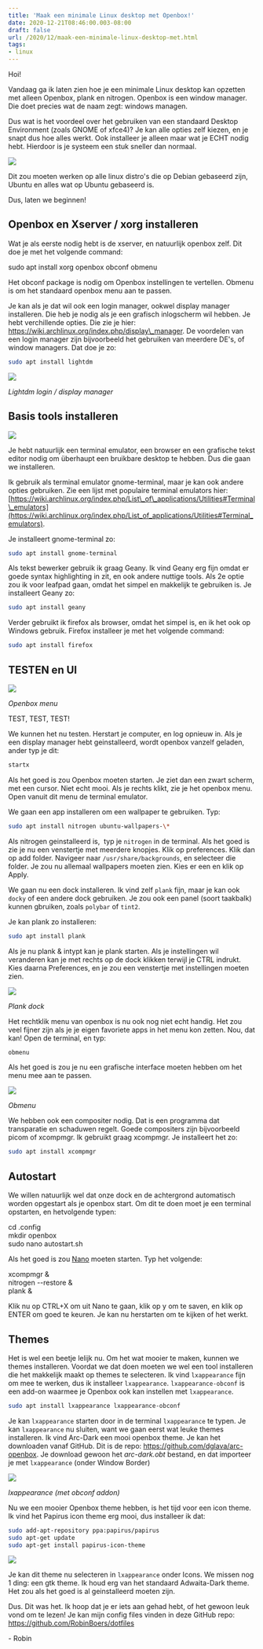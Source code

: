 ```yaml
---
title: 'Maak een minimale Linux desktop met Openbox!'
date: 2020-12-21T08:46:00.003-08:00
draft: false
url: /2020/12/maak-een-minimale-linux-desktop-met.html
tags: 
- linux
---
```


Hoi!  
  
Vandaag ga ik laten zien hoe je een minimale Linux desktop kan opzetten met alleen Openbox, plank en nitrogen. Openbox is een window manager. Die doet precies wat de naam zegt: windows managen.  
  
Dus wat is het voordeel over het gebruiken van een standaard Desktop Environment (zoals GNOME of xfce4)? Je kan alle opties zelf kiezen, en je snapt dus hoe alles werkt. Ook installeer je alleen maar wat je ECHT nodig hebt. Hierdoor is je systeem een stuk sneller dan normaal.

[![](https://1.bp.blogspot.com/-yGuA4fJJ4RA/X-DN7oIJfMI/AAAAAAAAJo8/tZu9fH3SM9EnbRN-Fq5Y3tA5387aG5drQCLcBGAsYHQ/s320/1200px-Tux.svg.png)](https://1.bp.blogspot.com/-yGuA4fJJ4RA/X-DN7oIJfMI/AAAAAAAAJo8/tZu9fH3SM9EnbRN-Fq5Y3tA5387aG5drQCLcBGAsYHQ/s1421/1200px-Tux.svg.png)

Dit zou moeten werken op alle linux distro's die op Debian gebaseerd zijn, Ubuntu en alles wat op Ubuntu gebaseerd is.  
  
Dus, laten we beginnen!  

## Openbox en Xserver / xorg installeren

Wat je als eerste nodig hebt is de xserver, en natuurlijk openbox zelf. Dit doe je met het volgende command:  
  
sudo apt install xorg openbox obconf obmenu  
  
Het obconf package is nodig om Openbox instellingen te vertellen. Obmenu is om het standaard openbox menu aan te passen.  
  
Je kan als je dat wil ook een login manager, ookwel display manager installeren. Die heb je nodig als je een grafisch inlogscherm wil hebben. Je hebt verchillende opties. Die zie je hier: <https://wiki.archlinux.org/index.php/display\_manager>. De voordelen van een login manager zijn bijvoorbeeld het gebruiken van meerdere DE's, of window managers. Dat doe je zo:  

```bash
sudo apt install lightdm  
```

[![](https://1.bp.blogspot.com/-RI67gqvll-Y/X-DONGv_B1I/AAAAAAAAJpE/PzO3WZE748gn4BUUnqPQxeo8OnH4JGwowCLcBGAsYHQ/w640-h480/greybird-gtk31.png)](https://1.bp.blogspot.com/-RI67gqvll-Y/X-DONGv_B1I/AAAAAAAAJpE/PzO3WZE748gn4BUUnqPQxeo8OnH4JGwowCLcBGAsYHQ/s640/greybird-gtk31.png)

_Lightdm login / display manager_

## Basis tools installeren

[![](https://1.bp.blogspot.com/-Hs3uK8L5Npw/X-DOjr938OI/AAAAAAAAJpM/y6IrNa1akDo9JZsS3K5uvU9RYIp4hVLQQCLcBGAsYHQ/w200-h200/1200px-Geany_logo.svg.png)](https://1.bp.blogspot.com/-Hs3uK8L5Npw/X-DOjr938OI/AAAAAAAAJpM/y6IrNa1akDo9JZsS3K5uvU9RYIp4hVLQQCLcBGAsYHQ/s1200/1200px-Geany_logo.svg.png)

Je hebt natuurlijk een terminal emulator, een browser en een grafische tekst editor nodig om überhaupt een bruikbare desktop te hebben. Dus die gaan we installeren.  
  
Ik gebruik als terminal emulator gnome-terminal, maar je kan ook andere opties gebruiken. Zie een lijst met populaire terminal emulators hier: [https://wiki.archlinux.org/index.php/List\_of\_applications/Utilities#Terminal\_emulators](https://wiki.archlinux.org/index.php/List_of_applications/Utilities#Terminal_emulators).  
  
Je installeert gnome-terminal zo:  

```bash
sudo apt install gnome-terminal  
```

Als tekst bewerker gebruik ik graag Geany. Ik vind Geany erg fijn omdat er goede syntax highlighting in zit, en ook andere nuttige tools. Als 2e optie zou ik voor leafpad gaan, omdat het simpel en makkelijk te gebruiken is. Je installeert Geany zo:  
  
```bash
sudo apt install geany  
```

Verder gebruikt ik firefox als browser, omdat het simpel is, en ik het ook op Windows gebruik. Firefox installeer je met het volgende command:  
  
```bash
sudo apt install firefox  
```

## TESTEN en UI

[![](https://1.bp.blogspot.com/-T6kWwFSyXlQ/X-DPF-9XYHI/AAAAAAAAJpU/cYzEmtBL0dQCSnuyBOhj9O74nqoqZ-AJwCLcBGAsYHQ/w144-h200/rclLP.png)](https://1.bp.blogspot.com/-T6kWwFSyXlQ/X-DPF-9XYHI/AAAAAAAAJpU/cYzEmtBL0dQCSnuyBOhj9O74nqoqZ-AJwCLcBGAsYHQ/s457/rclLP.png)

_Openbox menu_

TEST, TEST, TEST!  
  
We kunnen het nu testen. Herstart je computer, en log opnieuw in. Als je een display manager hebt geinstalleerd, wordt openbox vanzelf geladen, ander typ je dit:  

```bash
startx
```

Als het goed is zou Openbox moeten starten. Je ziet dan een zwart scherm, met een cursor. Niet echt mooi. Als je rechts klikt, zie je het openbox menu. Open vanuit dit menu de terminal emulator.  
  
We gaan een app installeren om een wallpaper te gebruiken. Typ:  

```bash
sudo apt install nitrogen ubuntu-wallpapers-\*  
```

Als nitrogen geinstalleerd is,  typ je `nitrogen` in de terminal. Als het goed is zie je nu een venstertje met meerdere knopjes. Klik op preferences. Klik dan op add folder. Navigeer naar `/usr/share/backgrounds`, en selecteer die folder. Je zou nu allemaal wallpapers moeten zien. Kies er een en klik op Apply.  
  
We gaan nu een dock installeren. Ik vind zelf `plank` fijn, maar je kan ook `docky` of een andere dock gebruiken. Je zou ook een panel (soort taakbalk) kunnen gbruiken, zoals `polybar` of `tint2`.  
  
Je kan plank zo installeren:  
  
```bash
sudo apt install plank  
```

Als je nu plank & intypt kan je plank starten. Als je instellingen wil veranderen kan je met rechts op de dock klikken terwijl je CTRL indrukt. Kies daarna Preferences, en je zou een venstertje met instellingen moeten zien.

[![](https://1.bp.blogspot.com/-bBOgNrnI0KM/X-DPxHxL8uI/AAAAAAAAJpc/dJoJmu04ofA73I05I6ZIeIOJ7L_sFcZGACLcBGAsYHQ/w640-h274/plank-featured-new.jpg)](https://1.bp.blogspot.com/-bBOgNrnI0KM/X-DPxHxL8uI/AAAAAAAAJpc/dJoJmu04ofA73I05I6ZIeIOJ7L_sFcZGACLcBGAsYHQ/s800/plank-featured-new.jpg)

_Plank dock_

Het rechtklik menu van openbox is nu ook nog niet echt handig. Het zou veel fijner zijn als je je eigen favoriete apps in het menu kon zetten. Nou, dat kan! Open de terminal, en typ:

```bash
obmenu
```

Als het goed is zou je nu een grafische interface moeten hebben om het menu mee aan te passen.

[![](https://1.bp.blogspot.com/-qbrCT_-6inE/X-DQF5cAYmI/AAAAAAAAJpk/DDZEUV_YFcMaaMseWCdBLSiapRAslpOnwCLcBGAsYHQ/s320/add_item.png)](https://1.bp.blogspot.com/-qbrCT_-6inE/X-DQF5cAYmI/AAAAAAAAJpk/DDZEUV_YFcMaaMseWCdBLSiapRAslpOnwCLcBGAsYHQ/s526/add_item.png)

_Obmenu_

We hebben ook een compositer nodig. Dat is een programma dat transparatie en schaduwen regelt. Goede compositers zijn bijvoorbeeld picom of xcompmgr. Ik gebruikt graag xcompmgr. Je installeert het zo:  
  
```bash
sudo apt install xcompmgr  
```

## Autostart

We willen natuurlijk wel dat onze dock en de achtergrond automatisch worden opgestart als je openbox start. Om dit te doen moet je een terminal opstarten, en hetvolgende typen:  
  
cd .config  
mkdir openbox  
sudo nano autostart.sh  
  
Als het goed is zou [Nano](https://en.wikipedia.org/wiki/GNU_nano) moeten starten. Typ het volgende:  
  
xcompmgr &  
nitrogen --restore &  
plank &  
  
Klik nu op CTRL+X om uit Nano te gaan, klik op y om te saven, en klik op ENTER om goed te keuren. Je kan nu herstarten om te kijken of het werkt.

## Themes

Het is wel een beetje lelijk nu. Om het wat mooier te maken, kunnen we themes installeren. Voordat we dat doen moeten we wel een tool installeren die het makkelijk maakt op themes te selecteren. Ik vind `lxappearance` fijn om mee te werken, dus ik installeer `lxappearance`. `lxappearance-obconf` is een add-on waarmee je Openbox ook kan instellen met `lxappearance`.  

```bash
sudo apt install lxappearance lxappearance-obconf
```

Je kan `lxappearance` starten door in de terminal `lxappearance` te typen. Je kan `lxappearance` nu sluiten, want we gaan eerst wat leuke themes installeren. Ik vind Arc-Dark een mooi openbox theme. Je kan het downloaden vanaf GitHub. Dit is de repo: <https://github.com/dglava/arc-openbox>. Je download gewoon het _arc-dark.obt_ bestand, en dat importeer je met `lxappearance` (onder Window Border)

[![](https://1.bp.blogspot.com/-hyf1pqkwZJw/X-DQa4mFA6I/AAAAAAAAJps/W--aCuhEEf47K6Rh_Yxay1nrJjmLSDR4gCLcBGAsYHQ/w400-h319/lxappearance2_misc.jpg)](https://1.bp.blogspot.com/-hyf1pqkwZJw/X-DQa4mFA6I/AAAAAAAAJps/W--aCuhEEf47K6Rh_Yxay1nrJjmLSDR4gCLcBGAsYHQ/s583/lxappearance2_misc.jpg)

_lxappearance (met obconf addon)_

Nu we een mooier Openbox theme hebben, is het tijd voor een icon theme. Ik vind het Papirus icon theme erg mooi, dus installeer ik dat:

```bash
sudo add-apt-repository ppa:papirus/papirus  
sudo apt-get update  
sudo apt-get install papirus-icon-theme
```

[![](https://1.bp.blogspot.com/-OPXSZGmp7wQ/X-DQrOhqPUI/AAAAAAAAJp0/fJTEc5naT_InbpWMFlANcvoiGhN-TTupwCLcBGAsYHQ/w640-h440/preview.png)](https://1.bp.blogspot.com/-OPXSZGmp7wQ/X-DQrOhqPUI/AAAAAAAAJp0/fJTEc5naT_InbpWMFlANcvoiGhN-TTupwCLcBGAsYHQ/s640/preview.png)

Je kan dit theme nu selecteren in `lxappearance` onder Icons. We missen nog 1 ding: een gtk theme. Ik houd erg van het standaard Adwaita-Dark theme. Het zou als het goed is al geinstalleerd moeten zijn.

Dus. Dit was het. Ik hoop dat je er iets aan gehad hebt, of het gewoon leuk vond om te lezen! Je kan mijn config files vinden in deze GitHub repo: <https://github.com/RobinBoers/dotfiles>

\- Robin
